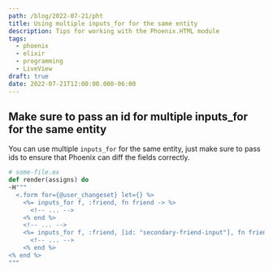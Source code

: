 ```yaml
---
path: /blog/2022-07-21/pht
title: Using multiple inputs_for for the same entity
description: Tips for working with the Phoenix.HTML module
tags:
  - phoenix
  - elixir
  - programming
  - LiveView
draft: true
date: 2022-07-21T12:00:00.000-06:00
---
```

## Make sure to pass an id for multiple inputs_for for the same entity

You can use multiple `inputs_for` for the same entity, just make sure to pass ids to ensure that Phoenix can diff the fields correctly.

```elixir
# some-file.ex
def render(assigns) do
~H"""
  <.form for={@user_changeset} let={} %>
    <%= inputs_for f, :friend, fn friend -> %>
      <!-- ... -->
    <% end %>
    <!-- ... -->
    <%= inputs_for f, :friend, [id: "secondary-friend-input"], fn friend -> %>
      <!-- ... -->
    <% end %>
<% end %>
"""
```